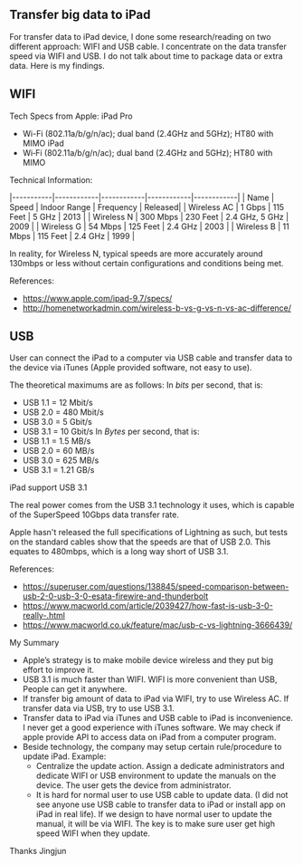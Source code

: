 ## Transfer big data to iPad

For transfer data to iPad device, I done some research/reading on two different approach: WIFI and USB cable. I concentrate on the data transfer speed via WIFI and USB. I do not talk about time to package data or extra data. Here is my findings.

## WIFI

Tech Specs from Apple:
iPad Pro
* Wi-Fi (802.11a/b/g/n/ac); dual band (2.4GHz and 5GHz); HT80 with MIMO
iPad
* Wi‑Fi (802.11a/b/g/n/ac); dual band (2.4GHz and 5GHz); HT80 with MIMO


Technical Information:

|-----------|------------|------------|------------|------------|
| Name | Speed | Indoor Range | Frequency | Released|
| Wireless AC | 1 Gbps | 115 Feet | 5 GHz | 2013 | 
| Wireless N | 300 Mbps | 230 Feet | 2.4 GHz, 5 GHz | 2009 |
| Wireless G | 54 Mbps | 125 Feet | 2.4 GHz | 2003 | 
| Wireless B | 11 Mbps | 115 Feet | 2.4 GHz | 1999 |

In reality, for Wireless N, typical speeds are more accurately around 130mbps or less without certain configurations and conditions being met.

References: 
* https://www.apple.com/ipad-9.7/specs/
* http://homenetworkadmin.com/wireless-b-vs-g-vs-n-vs-ac-difference/

## USB

User can connect the iPad to a computer via USB cable and transfer data to the device via iTunes (Apple provided software, not easy to use). 

The theoretical maximums are as follows:
In *bits* per second, that is:
* USB 1.1 = 12 Mbit/s
* USB 2.0 = 480 Mbit/s
* USB 3.0 = 5 Gbit/s
* USB 3.1 = 10 Gbit/s
In *Bytes* per second, that is:
* USB 1.1 = 1.5 MB/s
* USB 2.0 = 60 MB/s
* USB 3.0 = 625 MB/s
* USB 3.1 = 1.21 GB/s

iPad support USB 3.1

The real power comes from the USB 3.1 technology it uses, which is capable of the SuperSpeed 10Gbps data transfer rate.

Apple hasn't released the full specifications of Lightning as such, but tests on the standard cables show that the speeds are that of USB 2.0. This equates to 480mbps, which is a long way short of USB 3.1.

References:
* https://superuser.com/questions/138845/speed-comparison-between-usb-2-0-usb-3-0-esata-firewire-and-thunderbolt
* https://www.macworld.com/article/2039427/how-fast-is-usb-3-0-really-.html
* https://www.macworld.co.uk/feature/mac/usb-c-vs-lightning-3666439/

My Summary
* Apple’s strategy is to make mobile device wireless and they put big effort to improve it. 
* USB 3.1 is much faster than WIFI. WIFI is more convenient than USB, People can get it anywhere. 
* If transfer big amount of data to iPad via WIFI, try to use Wireless AC. If transfer data via USB, try to use USB 3.1. 
* Transfer data to iPad via iTunes and USB cable to iPad is inconvenience. I never get a good experience with iTunes software. We may check if apple provide API to access data on iPad from a computer program. 
* Beside technology, the company may setup certain rule/procedure to update iPad. Example:
    *  Centralize the update action. Assign a dedicate administrators and dedicate WIFI or USB environment to update the manuals on the device. The user gets the device from administrator.
    *  It is hard for normal user to use USB cable to update data. (I did not see anyone use USB cable to transfer data to iPad or install app on iPad in real life). If we design to have normal user to update the manual, it will be via WIFI. The key is to make sure user get high speed WIFI when they update.

Thanks
Jingjun
